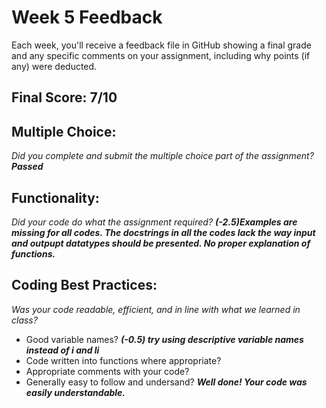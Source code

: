 # Week 5 Feedback
Each week, you'll receive a feedback file in GitHub showing a final grade and any specific comments on your assignment, including why points (if any) were deducted.


## Final Score: 7/10

## Multiple Choice:
_Did you complete and submit the multiple choice part of the assignment?_
***Passed***

## Functionality: 
_Did your code do what the assignment required?_
***(-2.5)Examples are missing for all codes. The docstrings in all the codes lack the way input and outpupt datatypes should be presented. No proper explanation of functions.***

## Coding Best Practices:
_Was your code readable, efficient, and in line with what we learned in class?_
* Good variable names? 
 ***(-0.5) try using descriptive variable names instead of i and li***
* Code written into functions where appropriate?
* Appropriate comments with your code?
* Generally easy to follow and undersand?
***Well done! Your code was easily understandable.***
